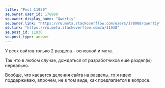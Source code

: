 ```yaml
---
title: "Post 11930"
se.owner.user_id: 178988
se.owner.display_name: "Qwertiy"
se.owner.link: "https://ru.meta.stackoverflow.com/users/178988/qwertiy"
se.link: "https://ru.meta.stackoverflow.com/a/11930"
se.post_id: 11930
se.post_type: answer
---
```

<p>У всех сайтов только 2 раздела - основной и мета.</p>
<p>Так что в любом случае, дождаться от разработчиков ещё раздел(ы) нереально.</p>
<p>Вообще, что касается деления сайта на разделы, то я идею поддерживаю, впрочем, не в том виде, как предлагается в вопросе.</p>
